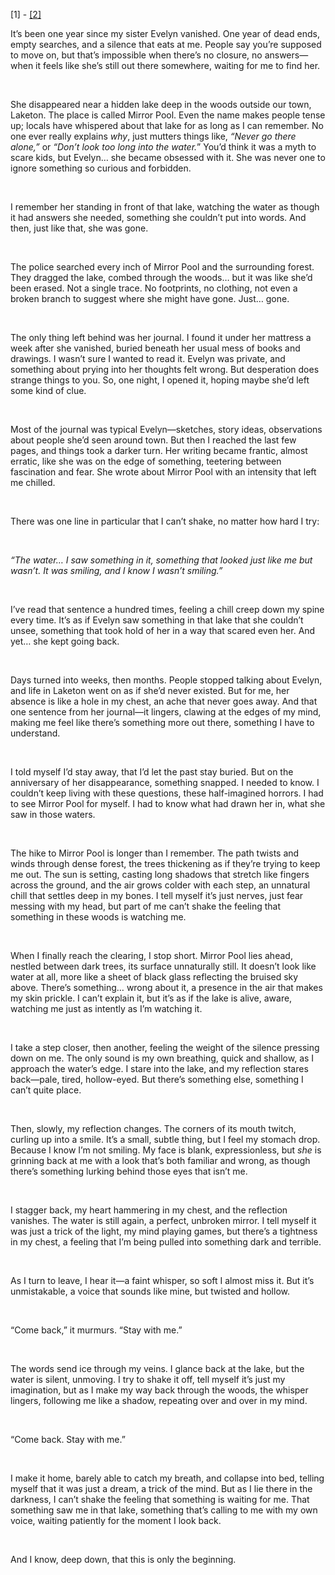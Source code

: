 \[1\] - [\[2\]](https://new.reddit.com/r/nosleep/comments/1gnvgsm/i_went_searching_for_my_missing_sister_but/?utm_source=share&utm_medium=web2x&context=3)

It’s been one year since my sister Evelyn vanished. One year of dead ends, empty searches, and a silence that eats at me. People say you’re supposed to move on, but that’s impossible when there’s no closure, no answers—when it feels like she’s still out there somewhere, waiting for me to find her.

 

She disappeared near a hidden lake deep in the woods outside our town, Laketon. The place is called Mirror Pool. Even the name makes people tense up; locals have whispered about that lake for as long as I can remember. No one ever really explains *why*, just mutters things like, *“Never go there alone,”* or *“Don’t look too long into the water.*” You’d think it was a myth to scare kids, but Evelyn… she became obsessed with it. She was never one to ignore something so curious and forbidden.

 

I remember her standing in front of that lake, watching the water as though it had answers she needed, something she couldn’t put into words. And then, just like that, she was gone.

 

The police searched every inch of Mirror Pool and the surrounding forest. They dragged the lake, combed through the woods… but it was like she’d been erased. Not a single trace. No footprints, no clothing, not even a broken branch to suggest where she might have gone. Just… gone.

 

The only thing left behind was her journal. I found it under her mattress a week after she vanished, buried beneath her usual mess of books and drawings. I wasn’t sure I wanted to read it. Evelyn was private, and something about prying into her thoughts felt wrong. But desperation does strange things to you. So, one night, I opened it, hoping maybe she’d left some kind of clue.

 

Most of the journal was typical Evelyn—sketches, story ideas, observations about people she’d seen around town. But then I reached the last few pages, and things took a darker turn. Her writing became frantic, almost erratic, like she was on the edge of something, teetering between fascination and fear. She wrote about Mirror Pool with an intensity that left me chilled.

 

There was one line in particular that I can’t shake, no matter how hard I try:

 

*“The water… I saw something in it, something that looked just like me but wasn’t. It was smiling, and I know I wasn’t smiling.”*

 

I’ve read that sentence a hundred times, feeling a chill creep down my spine every time. It’s as if Evelyn saw something in that lake that she couldn’t unsee, something that took hold of her in a way that scared even her. And yet… she kept going back.

 

Days turned into weeks, then months. People stopped talking about Evelyn, and life in Laketon went on as if she’d never existed. But for me, her absence is like a hole in my chest, an ache that never goes away. And that one sentence from her journal—it lingers, clawing at the edges of my mind, making me feel like there’s something more out there, something I have to understand.

 

I told myself I’d stay away, that I’d let the past stay buried. But on the anniversary of her disappearance, something snapped. I needed to know. I couldn’t keep living with these questions, these half-imagined horrors. I had to see Mirror Pool for myself. I had to know what had drawn her in, what she saw in those waters.

 

The hike to Mirror Pool is longer than I remember. The path twists and winds through dense forest, the trees thickening as if they’re trying to keep me out. The sun is setting, casting long shadows that stretch like fingers across the ground, and the air grows colder with each step, an unnatural chill that settles deep in my bones. I tell myself it’s just nerves, just fear messing with my head, but part of me can’t shake the feeling that something in these woods is watching me.

 

When I finally reach the clearing, I stop short. Mirror Pool lies ahead, nestled between dark trees, its surface unnaturally still. It doesn’t look like water at all, more like a sheet of black glass reflecting the bruised sky above. There’s something… wrong about it, a presence in the air that makes my skin prickle. I can’t explain it, but it’s as if the lake is alive, aware, watching me just as intently as I’m watching it.

 

I take a step closer, then another, feeling the weight of the silence pressing down on me. The only sound is my own breathing, quick and shallow, as I approach the water’s edge. I stare into the lake, and my reflection stares back—pale, tired, hollow-eyed. But there’s something else, something I can’t quite place.

 

Then, slowly, my reflection changes. The corners of its mouth twitch, curling up into a smile. It’s a small, subtle thing, but I feel my stomach drop. Because I know I’m not smiling. My face is blank, expressionless, but *she* is grinning back at me with a look that’s both familiar and wrong, as though there’s something lurking behind those eyes that isn’t me.

 

I stagger back, my heart hammering in my chest, and the reflection vanishes. The water is still again, a perfect, unbroken mirror. I tell myself it was just a trick of the light, my mind playing games, but there’s a tightness in my chest, a feeling that I’m being pulled into something dark and terrible.

 

As I turn to leave, I hear it—a faint whisper, so soft I almost miss it. But it’s unmistakable, a voice that sounds like mine, but twisted and hollow.

 

“Come back,” it murmurs. “Stay with me.”

 

The words send ice through my veins. I glance back at the lake, but the water is silent, unmoving. I try to shake it off, tell myself it’s just my imagination, but as I make my way back through the woods, the whisper lingers, following me like a shadow, repeating over and over in my mind.

 

“Come back. Stay with me.”

 

I make it home, barely able to catch my breath, and collapse into bed, telling myself that it was just a dream, a trick of the mind. But as I lie there in the darkness, I can’t shake the feeling that something is waiting for me. That something saw me in that lake, something that’s calling to me with my own voice, waiting patiently for the moment I look back.

 

And I know, deep down, that this is only the beginning.